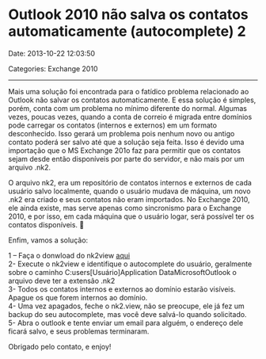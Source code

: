 # Outlook 2010 não salva os contatos automaticamente (autocomplete) 2

Date: 2013-10-22 12:03:50

Categories: Exchange 2010

---

<p>Mais uma solução foi encontrada para o fatídico problema relacionado ao Outlook não salvar os contatos automaticamente. E essa solução é simples, porém, conta com um problema no mínimo diferente do normal. Algumas vezes, poucas vezes, quando a conta de correio é migrada entre domínios pode carregar os contatos (internos e externos) em um formato desconhecido. Isso gerará um problema pois nenhum novo ou antigo contato poderá ser salvo até que a solução seja feita. Isso é devido uma importação que o MS Exchange 201o faz para permitir que os contatos sejam desde então disponíveis por parte do servidor, e não mais por um arquivo .nk2.</p>
<p>O arquivo nk2, era um repositório de contatos internos e externos de cada usuário salvo localmente, quando o usuário mudava de máquina, um novo .nk2 era criado e seus contatos não eram importados. No Exchange 2010, ele ainda existe, mas serve apenas como sincronismo para o Exchange 2010, e por isso, em cada máquina que o usuário logar, será possível ter os contatos disponíveis. 🙂</p>
<p>Enfim, vamos a solução:</p>
<p>1 &#8211; Faça o donwload do nk2view <a title="Nk2View" href="http://www.nirsoft.net/utils/outlook_nk2_autocomplete.html" target="_blank">aqui<br />
</a>2- Execute o nk2view e identifique o autocomplete do usuário, geralmente sobre o caminho C:users[Usuário]Application DataMicrosoftOutlook o arquivo deve ter a extensão .nk2<br />
3- Todos os contatos internos e externos ao domínio estarão visíveis. Apague os que forem internos ao domínio.<br />
4- Uma vez apagados, feche o nk2.view, não se preocupe, ele já fez um backup do seu autocomplete, mas você deve salvá-lo quando solicitado.<br />
5- Abra o outlook e tente enviar um email para alguém, o endereço dele ficará salvo, e seus problemas terminaram.</p>
<p>Obrigado pelo contato, e enjoy!</p>
